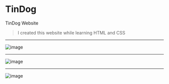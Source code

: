 # TinDog
TinDog Website

> I created this website while learning HTML and CSS

<hr>

![image](https://user-images.githubusercontent.com/83009295/154810268-bca8853b-3951-4b63-8506-ca5032a94347.png)


<hr>

![image](https://user-images.githubusercontent.com/83009295/154810300-2e069a64-4551-4104-ad3e-62b18808103a.png)

<hr>

![image](https://user-images.githubusercontent.com/83009295/154810323-d4a184ae-7e4d-40dd-b6f4-9ab9c7122bb6.png)
